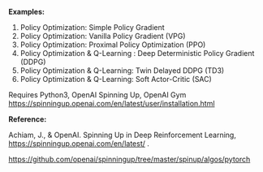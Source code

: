 
**Examples:**

1) Policy Optimization: Simple Policy Gradient
2) Policy Optimization: Vanilla Policy Gradient (VPG)
3) Policy Optimization: Proximal Policy Optimization (PPO)
4) Policy Optimization & Q-Learning : Deep Deterministic Policy Gradient (DDPG)
5) Policy Optimization & Q-Learning: Twin Delayed DDPG (TD3)
6) Policy Optimization & Q-Learning: Soft Actor-Critic (SAC)

Requires Python3, OpenAI Spinning Up, OpenAI Gym
https://spinningup.openai.com/en/latest/user/installation.html


**Reference:**

Achiam, J., & OpenAI. Spinning Up in Deep Reinforcement Learning, https://spinningup.openai.com/en/latest/ .

https://github.com/openai/spinningup/tree/master/spinup/algos/pytorch
